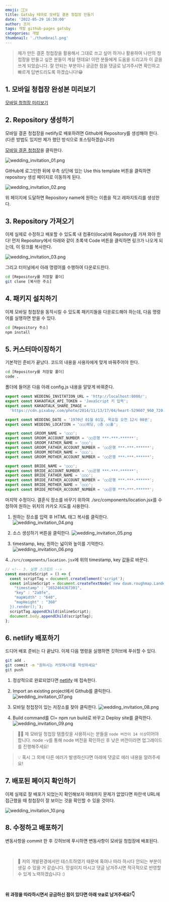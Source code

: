 ```yaml
---
emoji: 👰🏻‍♀️
title: Gatsby 테마로 모바일 결혼 청첩장 만들기
date: '2022-05-29 16:30:00'
author: 조이
tags: 개발 github-pages gatsby
categories: 개발
thumbnail: './thumbnail.png'
---
```


> 제가 만든 결혼 청첩장을 활용해서 그대로 쓰고 싶어 하거나 활용하여 나만의 청첩장을 만들고 싶은 분들이 계실 텐데요! 이런 분들에게 도움을 드리고자 이 글을 쓰게 되었습니다. 잘 안되는 부분이나 궁금한 점을 댓글로 남겨주시면 확인하고 빠르게 답변드리도록 하겠습니다!😁

## 1. 모바일 청첩장 완성본 미리보기

[모바일 청첩장 미리보기](https://wedding-templete.netlify.app/)

## 2. Repository 생성하기

모바일 결혼 청첩장을 netlify로 배포하려면 Github에 Repository를 생성해야 한다. (다른 방법도 있지만 제가 했던 방식으로 포스팅하겠습니다!)

[모바일 결혼 청첩장](https://github.com/S-jooyoung/WEDDING_INVITATION)을 클릭한다.

![wedding_invitation_01.png](wedding_invitation_01.png)

GitHub에 로그인한 뒤에 우측 상단에 있는 Use this template 버튼을 클릭하면 repository 생성 페이지로 이동하게 된다.

![wedding_invitation_02.png](wedding_invitation_02.png)

위 페이지에 도달하면 Repository name에 원하는 이름을 적고 레파지토리를 생성한다.

## 3. Repository 가져오기

이제 실제로 수정하고 배포할 수 있도록 내 컴퓨터(local)에 Repsitory를 가져 와야 한다! 먼저 Repository에서 아래와 같이 초록색 Code 버튼을 클릭하면 링크가 나오게 되는데, 이 링크를 복사한다.

![wedding_invitation_03.png](wedding_invitation_03.png)

그리고 터미널에서 아래 명령어를 수행하여 다운로드한다.

```bash
cd [Repository를 저장할 폴더]
git clone [복사한 주소]
```

## 4. 패키지 설치하기

이제 모바일 청첩장을 동작시킬 수 있도록 패키지들을 다운로드해야 하는데, 다음 명령어를 실행하면 받을 수 있다.

```bash
cd [Repository 주소]
npm install
```

## 5. 커스터마이징하기

기본적인 준비가 끝났다. 코드의 내용을 사용자에게 맞게 바꿔주어야 한다.

```bash
cd [Repository를 저장할 폴더]
code .
```

폴더에 들어온 다음 아래 config.js 내용을 알맞게 바꿔준다.

```javascript
export const WEDDING_INVITATION_URL = 'http://localhost:8000/';
export const KAKAOTALK_API_TOKEN = 'JavaScript 키 입력';
export const KAKAOTALK_SHARE_IMAGE =
  'https://cdn.pixabay.com/photo/2014/11/13/17/04/heart-529607_960_720.jpg';

export const WEDDING_DATE = '1970년 01월 01일, 목요일 오전 12시 00분';
export const WEDDING_LOCATION = '○○○웨딩, ○층 ○○홀';

export const GROOM_NAME = '○○○';
export const GROOM_ACCOUNT_NUMBER = '○○은행 ***-***-******';
export const GROOM_FATHER_NAME = '○○○';
export const GROOM_FATHER_ACCOUNT_NUMBER = '○○은행 ***-***-******';
export const GROOM_MOTHER_NAME = '○○○';
export const GROOM_MOTHER_ACCOUNT_NUMBER = '○○은행 ***-***-******';

export const BRIDE_NAME = '○○○';
export const BRIDE_ACCOUNT_NUMBER = '○○은행 ***-***-******';
export const BRIDE_FATHER_NAME = '○○○';
export const BRIDE_FATHER_ACCOUNT_NUMBER = '○○은행 ***-***-******';
export const BRIDE_MOTHER_NAME = '○○○';
export const BRIDE_MOTHER_ACCOUNT_NUMBER = '○○은행 ***-***-******';
```

마지막 수정이다. 결혼식 장소를 바꾸기 위하여 ./src/components/location.jsx를 수정하여 원하는 위치의 카카오 지도를 사용한다.

1. 원하는 장소를 입력 후 HTML 태그 복사를 클릭한다.
   ![wedding_invitation_04.png](wedding_invitation_04.png)

2. 소스 생성하기 버튼을 클릭한다.
   ![wedding_invitation_05.png](wedding_invitation_05.png)

3. timestamp, key, 원하는 넓이와 높이를 기억한다.
   ![wedding_invitation_06.png](wedding_invitation_06.png)

4.`./src/components/location.jsx`에 위의 timestamp, key 값들로 바꾼다.

```javascript
// <!-- 3. 실행 스크립트 -->
const executeScript = () => {
  const scriptTag = document.createElement('script');
  const inlineScript = document.createTextNode(`new daum.roughmap.Lander({
    "timestamp" : "1652464367301",
    "key" : "2a8fe",
    "mapWidth" : "640",
    "mapHeight" : "360"
  }).render();`);
  scriptTag.appendChild(inlineScript);
  document.body.appendChild(scriptTag);
};
```

## 6. netlify 배포하기

드디어 배포 준비는 다 끝났다. 이제 다음 명령을 실행하면 깃허브에 푸쉬할 수 있다.

```bash
git add .
git commit -m "원하시는 커밋메시지를 작성하세요"
git push
```

1. 정상적으로 완료되었다면 [netlify](https://www.netlify.com/) 에 접속한다.

2. Import an existing project에서 Github를 클릭한다.
   ![wedding_invitation_07.png](wedding_invitation_07.png)

3. 모바일 청첩장이 있는 저장소를 찾아 클릭한다.
   ![wedding_invitation_08.png](wedding_invitation_08.png)

4. Build command를 CI= npm run build로 바꾸고 Deploy site를 클릭한다.
   ![wedding_invitation_09.png](wedding_invitation_09.png)

> 🙋‍♂️ 제 모바일 청첩장 템플릿을 사용하시는 분들을 `node 버전이 14 이상`이어야 합니다.
> node -v를 통해 node 버전을 확인하신 후 낮은 버전이라면 업그레이드를 진행해주세요!

> 💡 혹시 그 외에 다른 에러가 발생하신다면 아래에 댓글로 에러 내용을 알려주세요!

## 7. 배포된 페이지 확인하기

이제 실제로 잘 배포가 되었는지 확인해보자 여태까지 문제가 없었다면 파란색 URL에 접근했을 때 청첩장이 잘 보이는 것을 확인할 수 있을 것이다.

![wedding_invitation_10.png](wedding_invitation_10.png)

## 8. 수정하고 배포하기

변동사항을 commit 한 후 깃허브에 푸시하면 변동사항이 모바일 청첩장에 배포된다.

<br/>

> 🤔 저의 개발환경에서만 테스트하였기 때문에 혹여나 따라 하시다 안되는 부분이 생길 수 있을 거 같습니다. 망설이지 마시고 댓글 남겨주시면 적극적으로 반영할수 있게 노력하겠습니다 :)

<br/>

**위 과정을 따라하시면서 궁금하신 점이 있다면 아래 `댓글`로 남겨주세요!👇**

```toc

```
